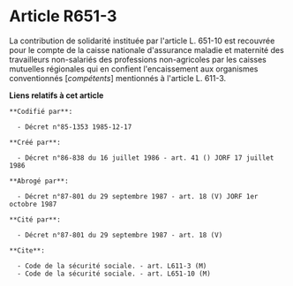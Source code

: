 # Article R651-3

La contribution de solidarité instituée par l'article L. 651-10 est recouvrée pour le compte de la caisse nationale
d'assurance maladie et maternité des travailleurs non-salariés des professions non-agricoles par les caisses mutuelles
régionales qui en confient l'encaissement aux organismes conventionnés [*compétents*] mentionnés à l'article L. 611-3.

**Liens relatifs à cet article**

	**Codifié par**:

	  - Décret n°85-1353 1985-12-17

	**Créé par**:

	  - Décret n°86-838 du 16 juillet 1986 - art. 41 () JORF 17 juillet 1986

	**Abrogé par**:

	  - Décret n°87-801 du 29 septembre 1987 - art. 18 (V) JORF 1er octobre 1987

	**Cité par**:

	  - Décret n°87-801 du 29 septembre 1987 - art. 18 (V)

	**Cite**:

	  - Code de la sécurité sociale. - art. L611-3 (M)
	  - Code de la sécurité sociale. - art. L651-10 (M)

